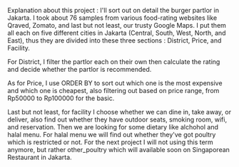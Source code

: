 Explanation about this project : I'll sort out on detail the burger partlor in Jakarta. I took about 76 samples from various food-rating websites like Qraved, Zomato, and last but not least, our trusty Google Maps. I put them all each on five different cities in Jakarta (Central, South, West, North, and East), thus they are divided into these three sections : District, Price, and Facility.

For District, I filter the partlor each on their own then calculate the rating and decide whether the partlor is recommended.

As for Price, I use ORDER BY to sort out which one is the most expensive and which one is cheapest, also filtering out based on price range, from Rp50000 to Rp100000 for the basic.

Last but not least, for facility I choose whether we can dine in, take away, or deliver, also find out whether they have outdoor seats, smoking room, wifi, and reservation. Then we are looking for some dietary like alchohol and halal menu. For halal menu we will find out whether they've got poultry which is restricted or not. For the next project I will not using this term anymore, but rather other_poultry which will available soon on Singaporean Restaurant in Jakarta.
